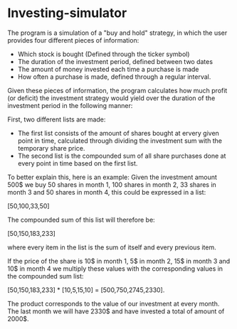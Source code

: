# Investing-simulator

The program is a simulation of a "buy and hold" strategy, in which the user provides four different pieces of information:
- Which stock is bought (Defined through the ticker symbol)
- The duration of the investment period, defined between two dates
- The amount of money invested each time a purchase is made
- How often a purchase is made, defined through a regular interval.

Given these pieces of information, the program calculates how much profit (or deficit) the investment strategy would yield over the duration of the investment period in the following manner:


First, two different lists are made:
- The first list consists of the amount of shares bought at ervery given point in time, calculated through dividing the investment sum with the temporary share price.
- The second list is the compounded sum of all share purchases done at every point in time based on the first list.
 
To better explain this, here is an example:
Given the investment amount 500$ we buy 50 shares in month 1, 100 shares in month 2, 33 shares in month 3 and 50 shares in month 4, this could be expressed in a list:

[50,100,33,50]

The compounded sum of this list will therefore be:

[50,150,183,233]

where every item in the list is the sum of itself and every previous item. 

If the price of the share is 10$ in month 1, 5$ in month 2, 15$ in month 3 and 10$ in month 4 we multiply these values with the corresponding values in the compounded sum list:

[50,150,183,233] * [10,5,15,10] = [500,750,2745,2330]. 

The product corresponds to the value of our investment at every month. The last month we will have 2330$ and have invested a total of amount of 2000$. 
